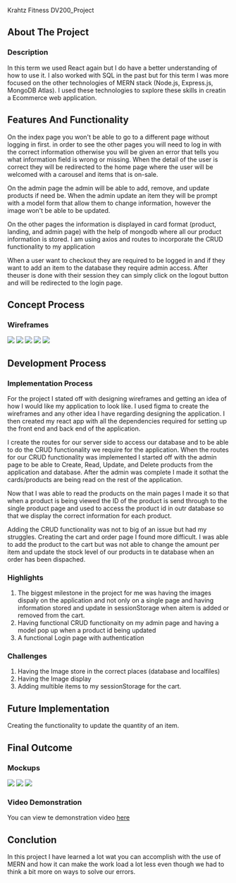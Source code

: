 Krahtz Fitness
DV200_Project
 
## About The Project
### Description
<p> 
In this term we used React again but I do have a better understanding of how to use it. I also worked with SQL in the past but for this term I was more focused on the other technologies of MERN stack (Node.js, Express.js, MongoDB Atlas). I used these technologies to sxplore these skills in creatin a Ecommerce web application.
</p>

## Features And Functionality
<p> On the index page you won't be able to go to a different page without logging in first. in order to see the other pages you will need to log in with the correct information otherwise you will be given an error that tells you what information field is wrong or missing. When the detail of the user is correct they will be redirected to the home page where the user will be welcomed with a carousel and items that is on-sale.</p>

<p> On the admin page the admin will be able to add, remove, and update products if need be. When the admin update an item they will be prompt with a model form that allow them to change information, however the image won't be able to be updated.</p>

<p>On the other pages the information is displayed in card format (product, landing, and admin page) with the help of mongodb where all our product information is stored. I am using axios and routes to incorporate the CRUD functionality to my application</p>

<p>When a user want to checkout they are required to be logged in and if they want to add an item to the database they require admin access. After theuser is done with their session they can simply click on the logout button and will be redirected to the login page.</p>

## Concept Process
<h3>Wireframes</h3>
<img src="kf/client/src/images/wireframes/Login.png">
<img src="kf/client/src/images/wireframes/Home.png">
<img src="kf/client/src/images/wireframes/Product.png">
<img src="kf/client/src/images/wireframes/Admin Page - Inventory.png">
<img src="kf/client/src/images/wireframes/Single Product.png">

## Development Process
### Implementation Process
<p>
For the project I stated off with designing wireframes and getting an idea of how I would like my application to look like. I used figma to create the wireframes and any other idea I have regarding designing the application. I then created my react app with all the dependencies required for setting up the front end and back end of the application.
</p>
<p>
I create the routes for our server side to access our database and to be able to do the CRUD functionality we require for the application. When the routes for our CRUD functionality was implemented I started off with the admin page to be able to Create, Read, Update, and Delete products from the application and database. After the admin was complete I made it sothat the cards/products are being read on the rest of the application.
</p>
<p>
Now that I was able to read the products on the main pages I made it so that when a product is being viewed the ID of the product is send through to the single product page and used to access the product id in outr database so that we display the correct information for each product.
</p>
<p>
 Adding the CRUD functionality was not to big of an issue but had my struggles. Creating the cart and order page I found more difficult. I was able to add the product to the cart but was not able to change the amount per item and update the stock level of our products in te database when an order has been dispached.
</p>

<h3>Highlights</h3>
<ol>
 <li>
  The biggest milestone in the project for me was having the images dispaly on the application and not only on a single page and having information stored and update in sessionStorage when aitem is added or removed from the cart.
 </li>
 <li>Having functional CRUD functionaity on my admin page and having a model pop up when a product id being updated</li>
 <li>A functional Login page with authentication</li>
</ol>
<h3>Challenges</h3> 
<ol>
 <li>Having the Image store in the correct places (database and localfiles)</li>
 <li>Having the Image display</li>
 <li>Adding multible items to my sessionStorage for the cart.</li>
</ol>

## Future Implementation
<p>Creating the functionality to update the quantity of an item.</p>

## Final Outcome
### Mockups
<img src="kf/client/src/images/mockups/Mockup_1.png">
<img src="kf/client/src/images/mockups/Mockup_2.png">
<img src="kf/client/src/images/mockups/Mockup_3.png">

### Video Demonstration
<p>You can view te demonstration video <a href="https://drive.google.com/file/d/1JF4eZ0-_Qj262azdL5Sy5eT8T0fFMp6N/view?usp=drive_link">here</a></p>

## Conclution
<p>In this project I have learned a lot wat you can accomplish with the use of MERN and how it can make the work load a lot less even though we had to think a bit more on ways to solve our errors.</p>
